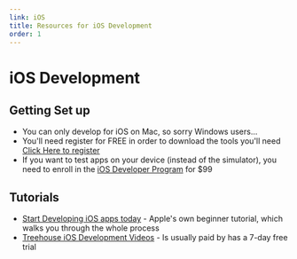 ```yaml
---
link: iOS
title: Resources for iOS Development
order: 1
---
```

iOS Development
===============

Getting Set up
--------------
* You can only develop for iOS on Mac, so sorry Windows users...
* You'll need register for FREE in order to download the tools you'll need [Click Here to register](https://developer.apple.com/register/index.action)
* If you want to test apps on your device (instead of the simulator), you need to enroll in the [iOS Developer Program](https://developer.apple.com/programs/ios/) for $99

Tutorials
---------
* [Start Developing iOS apps today](https://developer.apple.com/library/iOS/referencelibrary/GettingStarted/RoadMapiOS/index.html) - Apple's own beginner tutorial, which walks you through the whole process
* [Treehouse iOS Development Videos](http://teamtreehouse.com/tracks/ios-development) - Is usually paid by has a  7-day free trial
